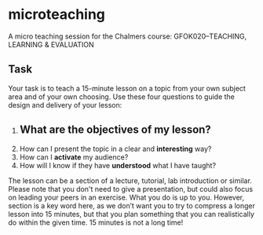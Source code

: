 # microteaching
A micro teaching session for the Chalmers course: GFOK020–TEACHING, LEARNING &amp; EVALUATION

## Task
Your task is to teach a 15-minute lesson on a topic from your own subject area and of your own choosing. Use these four questions to guide the design and delivery of your lesson:

1. ## What are the **objectives** of my lesson?
2. How can I present the topic in a clear and **interesting** way?
3. How can I **activate** my audience?
4. How will I know if they have **understood** what I have taught?

The lesson can be a section of a lecture, tutorial, lab introduction or similar. Please note that you don't need to give a presentation, but could also focus on leading your peers in an exercise.  What you do is up to you. However, section is a key word here, as we don’t want you to try to compress a longer lesson into 15 minutes, but that you plan something that you can realistically do within the given time. 15 minutes is not a long time!
